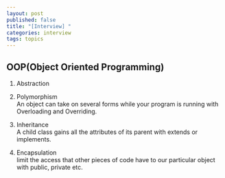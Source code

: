 ```yaml
---
layout: post
published: false
title: "[Interview] "
categories: interview
tags: topics 
---
```


## OOP(Object Oriented Programming) 

1. Abstraction  

1. Polymorphism  
An object can take on several forms while your program is running with Overloading and Overriding.

1. Inheritance  
A child class gains all the attributes of its parent with extends or implements.

1. Encapsulation  
limit the access that other pieces of code have to our particular object with public, private etc.
